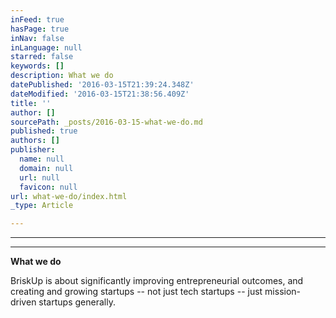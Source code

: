 ```yaml
---
inFeed: true
hasPage: true
inNav: false
inLanguage: null
starred: false
keywords: []
description: What we do
datePublished: '2016-03-15T21:39:24.348Z'
dateModified: '2016-03-15T21:38:56.409Z'
title: ''
author: []
sourcePath: _posts/2016-03-15-what-we-do.md
published: true
authors: []
publisher:
  name: null
  domain: null
  url: null
  favicon: null
url: what-we-do/index.html
_type: Article

---
```

****

****

**What we do**

BriskUp
is about significantly improving entrepreneurial outcomes, and creating and
growing startups -- not just tech startups -- just mission-driven startups
generally.